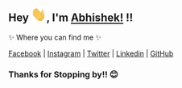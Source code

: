 ## Hey <img src="https://raw.githubusercontent.com/parth-27/parth-27/master/Hi.gif" width="30px">, I'm [Abhishek!](https://github.com/aslimundel) !!

<!--
**aslimundel/aslimundel** is a ✨ _special_ ✨ repository because its `README.md` (this file) appears on your GitHub profile.

Here are some ideas to get you started:

- 🔭 I’m currently working on ...
- 🌱 I’m currently learning ...
- 👯 I’m looking to collaborate on ...
- 🤔 I’m looking for help with ...
- 💬 Ask me about ...
- 📫 How to reach me: ...
- 😄 Pronouns: ...
- ⚡ Fun fact: ...
-->

✨ Where you can find me ✨

[Facebook](https://www.facebook.com/Aslimundel/) |  [Instagram](https://www.instagram.com/asli_mundel/) | [Twitter](https://twitter.com/asli_mundel) | [Linkedin](https://www.linkedin.com/in/aslimundel/) | [GitHub](https://github.com/aslimundel)

    
  
   


### Thanks for Stopping by!! 😊
